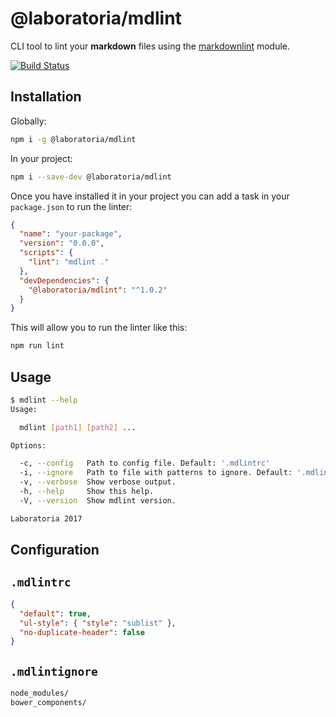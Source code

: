 # @laboratoria/mdlint

CLI tool to lint your **markdown** files using the
[markdownlint](https://github.com/DavidAnson/markdownlint) module.

[![Build Status](https://travis-ci.com/Laboratoria/mdlint.svg?branch=master)](https://travis-ci.com/Laboratoria/mdlint)

## Installation

Globally:

```sh
npm i -g @laboratoria/mdlint
```

In your project:

```sh
npm i --save-dev @laboratoria/mdlint
```

Once you have installed it in your project you can add a task in your
`package.json` to run the linter:

```json
{
  "name": "your-package",
  "version": "0.0.0",
  "scripts": {
    "lint": "mdlint ."
  },
  "devDependencies": {
    "@laboratoria/mdlint": "^1.0.2"
  }
}
```

This will allow you to run the linter like this:

```sh
npm run lint
```

## Usage

```sh
$ mdlint --help
Usage:

  mdlint [path1] [path2] ...

Options:

  -c, --config   Path to config file. Default: '.mdlintrc'
  -i, --ignore   Path to file with patterns to ignore. Default: '.mdlintignore'
  -v, --verbose  Show verbose output.
  -h, --help     Show this help.
  -V, --version  Show mdlint version.

Laboratoria 2017
```

## Configuration

## `.mdlintrc`

```json
{
  "default": true,
  "ul-style": { "style": "sublist" },
  "no-duplicate-header": false
}
```

## `.mdlintignore`

```txt
node_modules/
bower_components/
```
